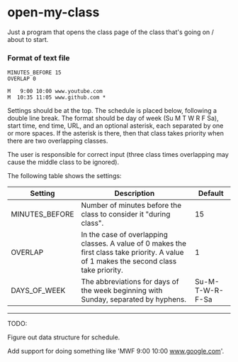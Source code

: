 # open-my-class

Just a program that opens the class page of the class that's going on / about to start.

### Format of text file

```
MINUTES_BEFORE 15
OVERLAP 0

M   9:00 10:00 www.youtube.com
M  10:35 11:05 www.github.com *
```

Settings should be at the top. The schedule is placed below, following a double line break. The format should be day of week (Su M T W R F Sa), start time, end time, URL, and an optional asterisk, each separated by one or more spaces. If the asterisk is there, then that class takes priority when there are two overlapping classes.

The user is responsible for correct input (three class times overlapping may cause the middle class to be ignored).

The following table shows the settings:

| Setting | Description | Default |
| ------------- | ------------- | ------------- |
| MINUTES_BEFORE | Number of minutes before the class to consider it "during class". | 15 |
| OVERLAP | In the case of overlapping classes. A value of 0 makes the first class take priority. A value of 1 makes the second class take priority. | 1 |
| DAYS_OF_WEEK | The abbreviations for days of the week beginning with Sunday, separated by hyphens. | Su-M-T-W-R-F-Sa |

------------------------------

TODO:

Figure out data structure for schedule.

Add support for doing something like 'MWF 9:00 10:00 www.google.com'.
